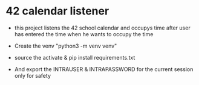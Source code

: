 # 42 calendar listener

+ this project listens the 42 school calendar and occupys time after user has entered the time when he wants to
occupy the time


+ Create the venv "python3 -m venv venv"
+ source the activate & pip install requirements.txt 


+ And export the INTRAUSER & INTRAPASSWORD for the current session only for safety
